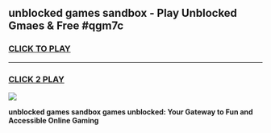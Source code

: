 
## unblocked games sandbox - Play Unblocked Gmaes & Free #qgm7c
<h3>
<a href="https://premium.freeplayer.one?title=unblocked_games_sandbox&ref=01M">CLICK TO PLAY</a></h3>
<hr>

<h3>
<a href="https://premium.freeplayer.one?title=unblocked_games_sandbox&ref=01M">CLICK 2 PLAY</a>
  
</h3>

<a href="https://premium.freeplayer.one?title=unblocked_games_sandbox&ref=01M"><img src="https://clearcache.store/games.png"></a>


**unblocked games sandbox games unblocked: Your Gateway to Fun and Accessible Online Gaming**
